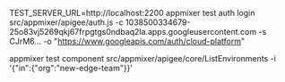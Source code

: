 TEST_SERVER_URL=http://localhost:2200 appmixer test auth login src/appmixer/apigee/auth.js -c 1038500334679-25o83vj5269qkj67frpgtgs0ndbaq2la.apps.googleusercontent.com -s CJrM6...  -o "https://www.googleapis.com/auth/cloud-platform"


appmixer test component src/appmixer/apigee/core/ListEnvironments -i '{"in":{"org":"new-edge-team"}}'
